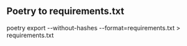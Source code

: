## Poetry to requirements.txt
poetry export --without-hashes --format=requirements.txt > requirements.txt
